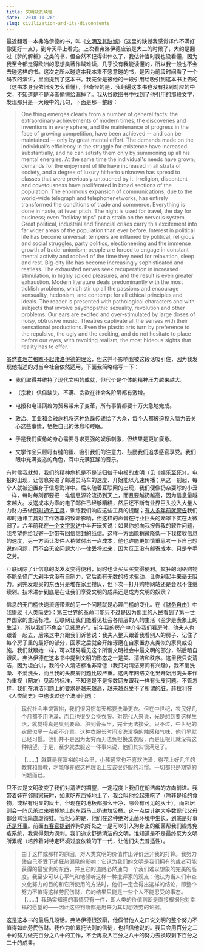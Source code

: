 ```yaml
---
title: 文明及其缺憾
date: '2018-11-26'
slug: civilization-and-its-discontents
---
```


最近翻着一本弗洛伊德的书，叫《[文明及其缺憾](https://en.wikipedia.org/wiki/Civilization_and_Its_Discontents)》（这里的缺憾我感觉译作不满好像更好一点），到今天早上看完。上次看弗洛伊德应该是大二的时候了，大约是翻过《梦的解析》之类的书，但全然不记得讲什么了，我估计当时我也没看懂，因为我至今都觉得欧洲的思想类著作贼难读，几乎没有我能读懂的，所以我一般也不会去碰这样的书。这次之所以碰这本我本来不愿意碰的书，是因为前段时间看了一个码农的演讲，里面提到了这本书。我完全是被他的一段引用给吸引到这本书上去的（这书本身我依旧没怎么看懂），但奇怪的是，我翻遍这本书也没有找到对应的中文，不知道是不是译者偷懒给漏掉了。我从谷歌图书中找到了他引用的那段文字，发现那只是一大段中的几句，下面是那一整段：

> One thing emerges clearly from a number of general facts: the extraordinary achievements of modern times, the discoveries and inventions in every sphere, and the maintenance of progress in the face of growing competition, have been achieved -- and can be maintained -- only by great mental effort. The demands made on the individual's efficiency in the struggle for existence have increased substantially, and he can satisfy them only by summoning up all his mental energies. At the same time the individual's needs have grown; demands for the enjoyment of life have increased in all strata of society, and a degree of luxury hitherto unknown has spread to classes that were previously untouched by it. Irreligion, discontent and covetousness have proliferated in broad sections of the population. The enormous expansion of communications, due to the world-wide telegraph and telephonenetworks, has entirely transformed the conditions of trade and commerce. Everything is done in haste, at fever pitch. The night is used for travel, the day for business; even "holiday trips" put a strain on the nervous system. Great political, industrial and financial crises carry this excitement into far wider areas of the population than ever before. Interest in political life has become universal: tempers are inflamed by political, religious and social struggles, party politics, electioneering and the immense growth of trade-unionism; people are forced to engage in constant mental activity and robbed of the time they need for relaxation, sleep and rest. Big-city life has become increasingly sophisticated and restless. The exhausted nerves seek recuperation in increased stimulation, in highly spiced pleasures, and the result is even greater exhaustion. Modern literature deals predominantly with the most ticklish problems, which stir up all the passions and encourage sensuality, hedonism, and contempt for all ethical principles and ideals. The reader is presented with pathological characters and with subjects that involve psychopathic sexuality, revolution and other problems. Our ears are excited and over-stimulated by large doses of noisy, obtrusive music. Theatres captivate all the senses with their sensational productions. Even the plastic arts turn by preference to the repulsive, the ugly and the exciting, and do not hesitate to place before our eyes, with revolting realism, the most hideous sights that reality has to offer.

虽然[查理芒格瞧不起弗洛伊德的理论](/cn/2017/12/influence/)，但这并不影响我被这段话吸引住，因为我发现他描述的对当今社会依然适用。下面我简略缩写一下：

- 我们取得并维持了现代文明的成就，但代价是个体的精神压力越来越大。

- （宗教）信仰缺失、不满、贪欲在社会各阶层都有激增。

- 电报和电话网络为贸易带来了变革，所有事情都要十万火急地完成。

- 政治、工业和金融危机将这种急躁传递给了大众，每个人都被迫投入脑力去关心这些事情，牺牲自己的休息和睡眠。

- 于是我们疲惫的身心需要寻求更强的娱乐刺激，但结果是更加疲惫。

- 文学作品只顾叮有缝的蛋、吸引我们的注意力、鼓励我们追求感官享受。我们眼中充满变态的角色，耳中充满狂躁的音乐。

有时候我就想，我们的精神危机是不是该归咎于电报的发明（见《[娱乐至死](/cn/2018/04/amusing-ourselves-to-death/)》）。电报的出现，让信息突破了邮递员马车的速度、开始能以光速传播；从这一刻起，每个人就被迫置身于信息海洋中。后来随着互联网的出现，我们便像扔杂耍球的小丑一样，每时每刻都要把一堆信息源轮流扔到天上，而且要越扔越高，因为信息量越来越大。发送成本为零的电子邮件已经够糟糕，然后还不断有业界巨头投入大量人力财力去做[即时通讯工具](https://yihui.name/cn/2017/06/im/)，训练我们响应这些工具的提醒；[有人多年前就警告](https://queue.acm.org/detail.cfm?id=966731)我们即时通讯工具对工作效率的致命影响，但这样的声音在行业巨头的笼罩下实在太微弱了。六年前我在[一个文字采访](https://usesthis.com/interviews/yihui.xie/)中半开玩笑说：如果你想向我报告我的软件问题，我希望你给我寄一封带有回信信封的纸信。这样一方面能稍微降低一下我接收信息的速度，另一方面让发件人稍微付出一点成本，他也许能更加慎重思考一下自己想说的问题，而不会无论问题大小一律丢将过来，因为反正没有邮寄成本、只是举手之劳。

互联网除了让信息的发发发变得便利，同时也让买买买变得便利。疯狂的网络购物不能全怪广大剁手党没有自制力，它后面[有无数的技术驱动](https://www.theringer.com/tech/2018/11/21/18105251/black-friday-purchasing-pain-points-buyer-psychology-amazon-deals)，让你剁起手来毫无阻力。剁完发现买的东西只是堆在家里攒灰，但下次一打开购物网站还是会忍不住继续剁。技术进步到底是在让我们享受文明的成果还是成为文明的奴隶？

信息的无门槛快速流通带来的另一个问题就是心理门槛的变化。在《[财务自由](/cn/2018/06/financial-freedom/)》中我提过《人类简史》：第三世界的革命可能只不过是因为那里的人民看到了第一世界国家的生活标准。互联网让我们能看见社会各阶层的人的生活（至少是表象上的生活），所以我们不免会“见贤思齐”。前年我的房产中介带我们看房时，他夫人也跟着一起去，后来这中介跟我们诉苦说：我夫人整天跟着我看别人的房子、记住了每个房子里的最好的部分，回家之后就会开始琢磨在自家置办点类似的家具或设施。我们就跟她一样，可以轻易看见这个所谓文明社会中最文明的部分，然后暗自跟风。弗洛伊德在这本书中提到文明的形态之一是美、清洁和秩序。这里我只说清洁，因为坦白讲，我的个人清洁标准非常低（我只对清洁房间有兴趣），我不爱洗澡、不爱洗头，而且我的头皮屑问题比较严重。这两年网络文化里开始用洗头来作为重视（网友）见面的标准，不知道是不是多数网友跟我一样有头皮问题。不管怎样，我们在清洁问题上的要求是越来越高，越来越忍受不了所谓的脏。赫拉利在《人类简史》中也说过这个洗澡问题：

> 现代社会丰饶富裕，我们很习惯每天都要洗澡更衣。但在中世纪，农民好几个月都不用洗澡，而且也很少会换衣服。对现代人来说，光是想到要这样生活，就觉得真是臭到要命、脏到骨头里，完全无法接受。只不过，中世纪的农民似乎一点都不介意。这种衣服长时间没洗没换的触感和气味，他们早就已经习惯。他们并不是因为太穷而无法负担换洗衣服，而是压根儿就没有这种期望。于是，至少就衣服这一件事来说，他们其实很满足了。

> 【……】就算是在富裕的社会里，小孩通常也不喜欢洗澡，得花上好几年的教育和管教，才能够养成这种理论上应该很舒服的习惯。一切都只是期望的问题而已。

只不过是文明改变了我们对清洁的期望，一定程度上我们在朝洁癖的方向前进。我带着娃在邻居家玩时，如果吃东西掉地上了，我会叫他捡起来吃了（除非是稀的食物，或粘有明显的灰土，但现在的地板都那么干净，哪会有可见的灰土），而邻居则会一阵风杀过来把掉地上的东西马上扔进垃圾桶。这一点估计绝大多数现代父母都会骂我简直虐待娃。我担心的是，他们在这种绝对无菌环境中生长，到底是好事[还是坏事](https://www.bbc.com/zhongwen/simp/science-44215378)。前面[有客官提到](/cn/2018/10/dog/#comment-4150372278)养狗的好处之一是可以引入狗身上的细菌帮我们锻炼免疫系统，我觉得颇为讽刺。我们追求舒适清洁的文明，谁知道是不是最终反为文明所累呢（培养着对特定环境过度依赖的下一代，让他们失去普适性）。

> 由于这样或那样的原因，对人类文明的价值作出评价远非我的打算。我努力使自己不受下述狂热偏见的影响：它认为我们的文明是我们拥有的或者可能获得的最宝贵的东西，并且它的道路必然通向一个我们难以想象的完美的高度。我至少可以心平气和地倾听这样一种批评家的观点：他认为当人们审查文化努力的目的和它所使用的方法时，他们一定会得出这样的结论，即整个努力不值得这样劳民伤财，它的结果只能是一些个人不能忍受的事态。【……】我确实知道的事情只有一件，即人类的价值判断是直接根据他对幸福的愿望的——因此这些判断都是用来为其幻想效劳的论据。

这是这本书的最后几段话。弗洛伊德很狡猾，他假借他人之口说文明的整个努力不值得如此劳民伤财。我作为帕累托法则的信徒，也相信他说的。我只会用百分之二十的努力做完百分之八十的工作，不会再投入百分之八十的努力去换取剩下百分之二十的成果。
